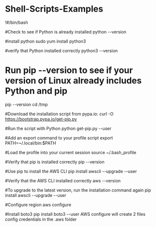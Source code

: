 # Shell-Scripts-Examples

!#/bin/bash

#Check to see if Python is already installed
python --version

#install python
sudo yum install python3

#verify that Python installed correctly
python3 --version

# Run pip --version to see if your version of Linux already includes Python and pip
pip --version
cd /tmp

#Download the installation script from pypa.io:
curl -O https://bootstrap.pypa.io/get-pip.py

#Run the script with Python
python get-pip.py --user

#Add an export command to your profile script
export PATH=~/.local/bin:$PATH

#Load the profile into your current session
source ~/.bash_profile

#Verify that pip is installed correctly
pip --version

#Use pip to install the AWS CLI
pip install awscli --upgrade --user

#Verify that the AWS CLI installed correctly
aws --version

#To upgrade to the latest version, run the installation command again
pip install awscli --upgrade --user

#Configure region
aws configure

#Install boto3
pip install boto3 --user
AWS configure will create 2 files 
config
credentials
in the .aws folder
